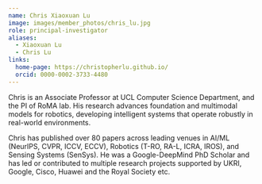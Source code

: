 ```yaml
---
name: Chris Xiaoxuan Lu
image: images/member_photos/chris_lu.jpg
role: principal-investigator
aliases:
  - Xiaoxuan Lu
  - Chris Lu
links:
  home-page: https://christopherlu.github.io/
  orcid: 0000-0002-3733-4480
---
```


Chris is an Associate Professor at UCL Computer Science Department, and the PI of RoMA lab. His research advances foundation and multimodal models for robotics, developing intelligent systems that operate robustly in real-world environments. 

Chris has published over 80 papers across leading venues in AI/ML (NeurIPS, CVPR, ICCV, ECCV), Robotics (T-RO, RA-L, ICRA, IROS), and Sensing Systems (SenSys). He was a Google-DeepMind PhD Scholar and has led or contributed to multiple research projects supported by UKRI, Google, Cisco, Huawei and the Royal Society etc.